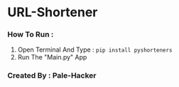 # URL-Shortener

### How To Run :
1. Open Terminal And Type : `pip install pyshorteners` 
2. Run The "Main.py" App

### Created By : Pale-Hacker

